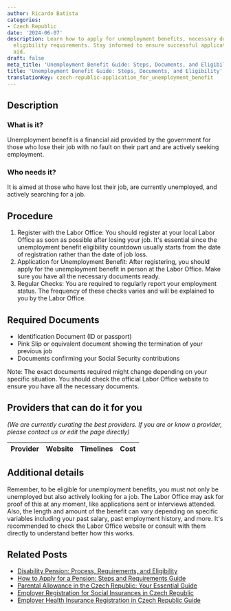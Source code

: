 ```yaml
---
author: Ricardo Batista
categories:
- Czech Republic
date: '2024-06-07'
description: Learn how to apply for unemployment benefits, necessary documents, and
  eligibility requirements. Stay informed to ensure successful application and timely
  aid.
draft: false
meta_title: 'Unemployment Benefit Guide: Steps, Documents, and Eligibility'
title: 'Unemployment Benefit Guide: Steps, Documents, and Eligibility'
translationKey: czech-republic-application_for_unemployment_benefit
---
```


## Description
### What is it?
Unemployment benefit is a financial aid provided by the government for those who lose their job with no fault on their part and are actively seeking employment.

### Who needs it?
It is aimed at those who have lost their job, are currently unemployed, and actively searching for a job.

## Procedure
1. Register with the Labor Office: You should register at your local Labor Office as soon as possible after losing your job. It's essential since the unemployment benefit eligibility countdown usually starts from the date of registration rather than the date of job loss.
2. Application for Unemployment Benefit: After registering, you should apply for the unemployment benefit in person at the Labor Office. Make sure you have all the necessary documents ready.
3. Regular Checks: You are required to regularly report your employment status. The frequency of these checks varies and will be explained to you by the Labor Office.

## Required Documents
- Identification Document (ID or passport)
- Pink Slip or equivalent document showing the termination of your previous job
- Documents confirming your Social Security contributions

Note: The exact documents required might change depending on your specific situation. You should check the official Labor Office website to ensure you have all the necessary documents.

## Providers that can do it for you

_(We are currently curating the best providers. If you are or know a provider, please contact us or edit the page directly)_

| Provider        |     Website     |     Timelines    |       Cost      |
| :-------------: | :-------------: |  :-------------: | :-------------: |

## Additional details
Remember, to be eligible for unemployment benefits, you must not only be unemployed but also actively looking for a job. The Labor Office may ask for proof of this at any moment, like applications sent or interviews attended. Also, the length and amount of the benefit can vary depending on specific variables including your past salary, past employment history, and more. It's recommended to check the Labor Office website or consult with them directly to understand better how this works.
## Related Posts

- [Disability Pension: Process, Requirements, and Eligibility](https://tramitit.com/guides/czech-republic/application_for_disability_pension/)
- [How to Apply for a Pension: Steps and Requirements Guide](https://tramitit.com/guides/czech-republic/application_for_pension/)
- [Parental Allowance in the Czech Republic: Your Essential Guide](https://tramitit.com/guides/czech-republic/application_for_parental_allowance/)
- [Employer Registration for Social Insurances in Czech Republic](https://tramitit.com/guides/czech-republic/employer_registration_for_social_insurance/)
- [Employer Health Insurance Registration in Czech Republic Guide](https://tramitit.com/guides/czech-republic/employer_registration_for_health_insurance/)